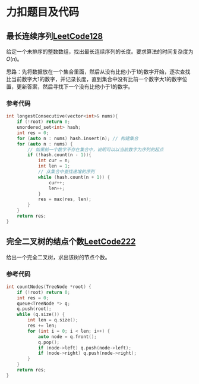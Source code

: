 # 力扣题目及代码

## 最长连续序列[LeetCode128](https://leetcode-cn.com/problems/longest-consecutive-sequence/)

给定一个未排序的整数数组，找出最长连续序列的长度。要求算法的时间复杂度为 $O(n)$。

思路：先将数据放在一个集合里面，然后从没有比他小于1的数字开始，逐次查找比当前数字大1的数字，并记录长度，直到集合中没有比前一个数字大1的数字位置，更新答案，然后寻找下一个没有比他小于1的数字。

### 参考代码

```c++
int longestConsecutive(vector<int>& nums){
    if (!root) return 0;
    unordered_set<int> hash;
    int res = 0;
    for (auto n : nums) hash.insert(n); // 构建集合
    for (auto n : nums) {
        // 如果前一个数字不存在集合中，说明可以以当前数字为序列的起点
        if (!hash.count(n - 1)){
            int cur = n;
            int len = 1;
            // 从集合中查找递增的序列
            while (hash.count(n + 1)) {
                cur++;
                len++;
            }
            res = max(res, len);
        }
    }
    return res;
}
```

## 完全二叉树的结点个数[LeetCode222](https://leetcode-cn.com/problems/count-complete-tree-nodes/)

给出一个完全二叉树，求出该树的节点个数。

### 参考代码

```c++
int countNodes(TreeNode *root) {
    if (!root) return 0;
    int res = 0;
    queue<TreeNode *> q;
    q.push(root);
    while (q.size()) {
        int len = q.size();
        res += len;
        for (int i = 0; i < len; i++) {
            auto node = q.front();
            q.pop();
            if (node->left) q.push(node->left);
            if (node->right) q.push(node->right);
        }
    }
    return res;
}
```

